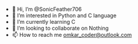 - 👋 Hi, I’m @SonicFeather706
- 👀 I’m interested in Python and C language
- 🌱 I’m currently learning C
- 💞️ I’m looking to collaborate on Nothing
- 📫 How to reach me omkar_coder@outlook.com

<!---
SonicFeather706/SonicFeather706 is a ✨ special ✨ repository because its `README.md` (this file) appears on your GitHub profile.
You can click the Preview link to take a look at your changes.
--->
